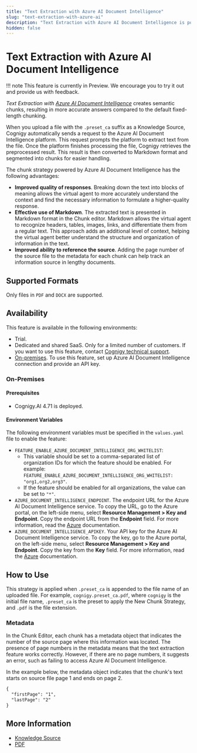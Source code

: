 ```yaml
---
title: "Text Extraction with Azure AI Document Intelligence"
slug: "text-extraction-with-azure-ai"
description: "Text Extraction with Azure AI Document Intelligence is powered by Azure AI Document Intelligence and creates semantic chunks, resulting in more accurate answers, as compared to fixed-length chunking that is used by default."
hidden: false
---
```


# Text Extraction with Azure AI Document Intelligence

!!! note
    This feature is currently in Preview. We encourage you to try it out and provide us with feedback.

_Text Extraction with [Azure AI Document Intelligence](https://learn.microsoft.com/en-us/azure/ai-services/document-intelligence/)_ creates semantic chunks, resulting in more accurate answers compared to the default fixed-length chunking.

When you upload a file with the `.preset_ca` suffix as a Knowledge Source,
Cognigy automatically sends a request to the Azure AI Document Intelligence platform.
This request prompts the platform to extract text from the file. Once the platform finishes processing the file, Cognigy retrieves the preprocessed result.
This result is then converted to Markdown format and segmented into chunks for easier handling.

The chunk strategy powered by Azure AI Document Intelligence has the following advantages:

- **Improved quality of responses**. Breaking down the text into blocks of meaning allows the virtual agent to more accurately understand the context and find the necessary information to formulate a higher-quality response.
- **Effective use of Markdown**. The extracted text is presented in Markdown format in the Chunk editor. Markdown allows the virtual agent to recognize headers, tables, images, links, and differentiate them from a regular text. This approach adds an additional level of context, helping the virtual agent better understand the structure and organization of information in the text.
- **Improved ability to reference the source**. Adding the page number of the source file to the metadata for each chunk can help track an information source in lengthy documents.

## Supported Formats

Only files in `PDF` and `DOCX` are supported. 

## Availability

This feature is available in the following environments:

- Trial.
- Dedicated and shared SaaS.
  Only for a limited number of customers.
  If you want to use this feature, contact [Cognigy technical support](https://docs.cognigy.com/help/get-help/).
- [On-premises](#on-premises). To use this feature, set up Azure AI Document Intelligence connection and provide an API key.

### On-Premises

#### Prerequisites

- Cognigy.AI 4.71 is deployed.

#### Environment Variables

The following environment variables must be specified in the `values.yaml` file to enable the feature:

- `FEATURE_ENABLE_AZURE_DOCUMENT_INTELLIGENCE_ORG_WHITELIST`:
    - This variable should be set to a comma-separated list of organization IDs for which the feature should be enabled. For example: `FEATURE_ENABLE_AZURE_DOCUMENT_INTELLIGENCE_ORG_WHITELIST: "org1,org2,org3"`.
    - If the feature should be enabled for all organizations, the value can be set to `"*"`.
- `AZURE_DOCUMENT_INTELLIGENCE_ENDPOINT`. The endpoint URL for the Azure AI Document Intelligence service. To copy the URL, go to the Azure portal, on the left-side menu, select **Resource Management > Key and Endpoint**. Copy the endpoint URL from the **Endpoint** field. For more information, read the [Azure](https://learn.microsoft.com/en-us/azure/ai-services/document-intelligence/sdk-overview-v4-0?view=doc-intel-4.0.0&tabs=csharp#use-an-azure-active-directory-azure-ad-token-credential) documentation.
- `AZURE_DOCUMENT_INTELLIGENCE_APIKEY`. Your API key for the Azure AI Document Intelligence service. To copy the key, go to the Azure portal, on the left-side menu, select **Resource Management > Key and Endpoint**. Copy the key from the **Key** field. For more information, read the [Azure](https://learn.microsoft.com/en-us/azure/ai-services/document-intelligence/sdk-overview-v4-0?view=doc-intel-4.0.0&tabs=csharp#use-an-azure-active-directory-azure-ad-token-credential) documentation.

## How to Use

This strategy is applied when `.preset_ca` is appended to the file name of an uploaded file. For example, `cognigy.preset_ca.pdf`, where `cognigy` is the initial file name,
`.preset_ca` is the preset to apply the New Chunk Strategy, and `.pdf` is the file extension.

### Metadata

In the Chunk Editor, each chunk has a metadata object that indicates the number of the source page where this information was located.
The presence of page numbers in the metadata means that the text extraction feature works correctly. However, if there are no page numbers, it suggests an error, such as failing to access Azure AI Document Intelligence.

In the example below, the metadata object indicates that the chunk's text starts on source file page 1 and ends on page 2.

```txt
{
  "firstPage": "1",
  "lastPage": "2"
}
```

## More Information

- [Knowledge Source](overview.md#knowledge-source)
- [PDF](pdf.md)